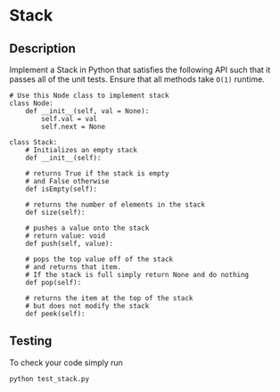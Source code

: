 # Stack

## Description
Implement a Stack in Python that satisfies the following API such that it passes all of the unit tests. Ensure that all methods take `O(1)` runtime.

```
# Use this Node class to implement stack
class Node:
    def __init__(self, val = None):
        self.val = val
        self.next = None

class Stack:
    # Initializes an empty stack
    def __init__(self):

    # returns True if the stack is empty 
    # and False otherwise
    def isEmpty(self):

    # returns the number of elements in the stack
    def size(self):

    # pushes a value onto the stack
    # return value: void
    def push(self, value):

    # pops the top value off of the stack
    # and returns that item. 
    # If the stack is full simply return None and do nothing
    def pop(self):

    # returns the item at the top of the stack
    # but does not modify the stack
    def peek(self):
```

## Testing
To check your code simply run 

```
python test_stack.py
```